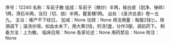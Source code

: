 序号：12240
名称：车前子散
组成：车前子（微炒）半两，榆白皮（刮净、锉碎）1两，滑石半两，当归（切、焙）半两，瞿麦穗1两。
出处：《圣济总录》卷一五九。
主治：难产不下经日。
加减：None
功效：None
用法用量：每服2钱匕，用酒调下；温汤亦得。如血水未下，用大黄2钱，煎汤1盏，分作3服，调前药下。
制备方法：上为散。
临床应用：None
各家论述：None
用药禁忌：None
附注：None
